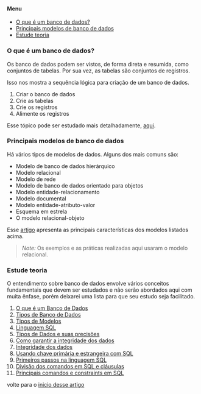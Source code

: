 <a id="inicio"></a>

#### Menu

- [O que é um banco de dados?](#o-que-é-um-banco-de-dados)
- [Principais modelos de banco de dados](#principais-modelos-de-banco-de-dados)
- [Estude teoria](#estude-teoria)

<a id="ancora1"></a>
### O que é um banco de dados?

Os banco de dados podem ser vistos, de forma direta e resumida, como conjuntos de tabelas. Por sua vez, as tabelas são conjuntos de registros.

Isso nos mostra a sequência lógica para criação de um banco de dados.

1. Criar o banco de dados
2. Crie as tabelas
3. Crie os registros
4. Alimente os registros

Esse tópico pode ser estudado mais detalhadamente, [aqui](https://www.devmedia.com.br/conceitos-fundamentais-de-banco-de-dados/1649).

### Principais modelos de banco de dados

Há vários tipos de modelos de dados. Alguns dos mais comuns são:

- Modelo de banco de dados hierárquico
- Modelo relacional
- Modelo de rede
- Modelo de banco de dados orientado para objetos
- Modelo entidade-relacionamento
- Modelo documental
- Modelo entidade-atributo-valor
- Esquema em estrela
- O modelo relacional-objeto


Esse [artigo](https://www.lucidchart.com/pages/pt/o-que-e-um-modelo-de-banco-de-dados) apresenta as principais características dos modelos listados acima.

> *Note:* Os exemplos e as práticas realizadas aqui usaram o modelo relacional.

### Estude teoria
O entendimento sobre banco de dados envolve vários conceitos fundamentais que devem ser estudados e não serão abordados aqui com muita ênfase, porém deixarei uma lista para que seu estudo seja facilitado.


1. [O que é um Banco de Dados](https://www.devmedia.com.br/conceitos-fundamentais-de-banco-de-dados/1649)
2. [Tipos de Banco de Dados](https://www.lucidchart.com/pages/pt/o-que-e-um-modelo-de-banco-de-dados)
3. [Tipos de Modelos](https://www.devmedia.com.br/conceitos-fundamentais-de-banco-de-dados/1649)
4. [Linguagem SQL](https://www.devmedia.com.br/guia/guia-completo-de-sql/38314)
5. [Tipos de Dados e suas precisões](https://dev.mysql.com/doc/refman/8.0/en/data-types.html)
6. [Como garantir a integridade dos dados](https://www.devmedia.com.br/criando-banco-e-tabelas-garantindo-a-integridade-dos-dados/24426)
7. [Integridade dos dados](https://www.devmedia.com.br/integridade-de-dados-parte-01/8831)
8. [Usando chave primária e estrangeira com SQL](https://www.devmedia.com.br/sql-aprenda-a-utilizar-a-chave-primaria-e-a-chave-estrangeira/37636)
9. [Primeiros passos na linguagem SQL](https://www.devmedia.com.br/introducao-a-linguagem-sql/40690)
10. [Divisão dos comandos em SQL e cláusulas](https://programadoresdepre.com.br/comandos-sql-ddl-dml-dcl-tcl-dql-e-clausulas/)
11. [Principais comandos e constraints em SQL](https://blog.betrybe.com/desenvolvimento-web/comandos-sql/)

volte para o [inicio desse artigo](#inicio)